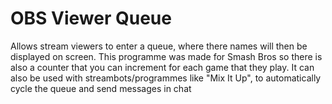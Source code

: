 # OBS Viewer Queue
Allows stream viewers to enter a queue, where there names will then be displayed on screen. This programme was made for Smash Bros so there is also a counter that you can increment for each game that they play. It can also be used with streambots/programmes like "Mix It Up", to automatically cycle the queue and send messages in chat
